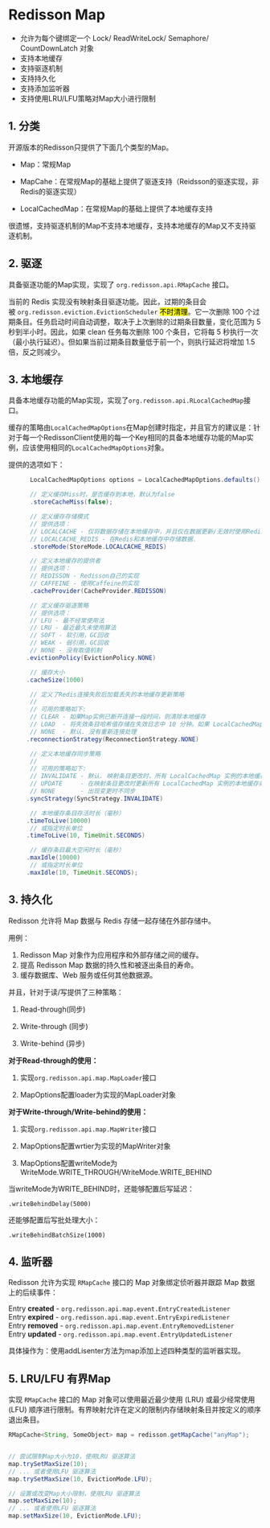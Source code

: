 # Redisson Map

- 允许为每个键绑定一个 Lock/ ReadWriteLock/ Semaphore/ CountDownLatch 对象
- 支持本地缓存
- 支持驱逐机制
- 支持持久化
- 支持添加监听器
- 支持使用LRU/LFU策略对Map大小进行限制

## 1. 分类

开源版本的Redisson只提供了下面几个类型的Map。

- Map：常规Map

- MapCahe：在常规Map的基础上提供了驱逐支持（Reidsson的驱逐实现，非Redis的驱逐实现）

- LocalCachedMap：在常规Map的基础上提供了本地缓存支持

很遗憾，支持驱逐机制的Map不支持本地缓存，支持本地缓存的Map又不支持驱逐机制。

## 2. 驱逐

具备驱逐功能的Map实现，实现了 `org.redisson.api.RMapCache` 接口。

当前的 Redis 实现没有映射条目驱逐功能。因此，过期的条目会被 `org.redisson.eviction.EvictionScheduler` <mark>不时清理</mark>。它一次删除 100 个过期条目。任务启动时间自动调整，取决于上次删除的过期条目数量，变化范围为 5 秒到半小时。因此，如果 clean 任务每次删除 100 个条目，它将每 5 秒执行一次（最小执行延迟）。但如果当前过期条目数量低于前一个，则执行延迟将增加 1.5 倍，反之则减少。

## 3. 本地缓存

具备本地缓存功能的Map实现，实现了`org.redisson.api.RLocalCachedMap`接口。

缓存的策略由`LocalCachedMapOptions`在Map创建时指定，并且官方的建议是：针对于每一个RedissonClient使用的每一个Key相同的具备本地缓存功能的Map实例，应该使用相同的`LocalCachedMapOptions`对象。

提供的选项如下：

```java
      LocalCachedMapOptions options = LocalCachedMapOptions.defaults()

      // 定义缓存Miss时，是否缓存到本地，默认为false
      .storeCacheMiss(false);

      // 定义缓存存储模式
      // 提供选项：
      // LOCALCACHE - 仅将数据存储在本地缓存中，并且仅在数据更新/无效时使用Redis
      // LOCALCACHE_REDIS - 在Redis和本地缓存中存储数据.
      .storeMode(StoreMode.LOCALCACHE_REDIS)

      // 定义本地缓存的提供者
      // 提供选项：
      // REDISSON - Redisson自己的实现
      // CAFFEINE - 使用Caffeine的实现
      .cacheProvider(CacheProvider.REDISSON)

      // 定义缓存驱逐策略
      // 提供选项：
      // LFU - 最不经常使用法
      // LRU - 最近最久未使用算法
      // SOFT - 软引用，GC回收
      // WEAK - 弱引用，GC回收
      // NONE - 没有取值机制
     .evictionPolicy(EvictionPolicy.NONE)

      // 缓存大小
     .cacheSize(1000)

      // 定义了Redis连接失败后加载丢失的本地缓存更新策略
      //
      // 可用的策略如下:
      // CLEAR - 如果Map实例已断开连接一段时间，则清除本地缓存
      // LOAD  - 将失效条目哈希值存储在失效日志中 10 分钟。如果 LocalCachedMap 实例在 10 分钟内断开连接，则存储的无效条目哈希的缓存键将被删除，否则整个本地缓存将被清除。
      // NONE  - 默认. 没有重新连接处理
     .reconnectionStrategy(ReconnectionStrategy.NONE)

      // 定义本地缓存同步策略
      //
      // 可用的策略如下:
      // INVALIDATE - 默认. 映射条目更改时，所有 LocalCachedMap 实例的本地缓存条目无效。向所有实例广播映射条目哈希（16 字节）。
      // UPDATE     - 在映射条目更改时更新所有 LocalCachedMap 实例的本地缓存条目。向所有实例广播完整的映射条目状态（Key 和 Value 对象）。
      // NONE       - 出现变更时不同步
     .syncStrategy(SyncStrategy.INVALIDATE)

      // 本地缓存条目存活时长（毫秒）
     .timeToLive(10000)
      // 或指定时长单位
     .timeToLive(10, TimeUnit.SECONDS)

      // 缓存条目最大空闲时长（毫秒）
     .maxIdle(10000)
      // 或指定时长单位
     .maxIdle(10, TimeUnit.SECONDS);
```

## 3. 持久化

Redisson 允许将 Map 数据与 Redis 存储一起存储在外部存储中。

用例：

1.  Redisson Map 对象作为应用程序和外部存储之间的缓存。
2. 提高 Redisson Map 数据的持久性和被逐出条目的寿命。
3. 缓存数据库、Web 服务或任何其他数据源。

并且，针对于读/写提供了三种策略：

1. Read-through(同步)

2. Write-through (同步)

3. Write-behind (异步)



**对于Read-through的使用：**

1. 实现`org.redisson.api.map.MapLoader`接口

2. MapOptions配置loader为实现的MapLoader对象



**对于Write-through/Write-behind的使用：**

1. 实现`org.redisson.api.map.MapWriter`接口

2. MapOptions配置wrtier为实现的MapWriter对象

3. MapOptions配置writeMode为WriteMode.WRITE_THROUGH/WriteMode.WRITE_BEHIND

当writeMode为WRITE_BEHIND时，还能够配置后写延迟：

`.writeBehindDelay(5000)`

还能够配置后写批处理大小：

`.writeBehindBatchSize(1000)`



## 4. 监听器

Redisson 允许为实现 `RMapCache` 接口的 Map 对象绑定侦听器并跟踪 Map 数据上的后续事件：

Entry **created** - `org.redisson.api.map.event.EntryCreatedListener`  
Entry **expired** - `org.redisson.api.map.event.EntryExpiredListener`  
Entry **removed** - `org.redisson.api.map.event.EntryRemovedListener`  
Entry **updated** - `org.redisson.api.map.event.EntryUpdatedListener`



具体操作为：使用addLisenter方法为map添加上述四种类型的监听器实现。



## 5. LRU/LFU 有界Map

实现 `RMapCache` 接口的 Map 对象可以使用最近最少使用 (LRU) 或最少经常使用 (LFU) 顺序进行限制。有界映射允许在定义的限制内存储映射条目并按定义的顺序退出条目。

```java
RMapCache<String, SomeObject> map = redisson.getMapCache("anyMap");


// 尝试限制Map大小为10，使用LRU 驱逐算法
map.trySetMaxSize(10);
// ... 或者使用LFU 驱逐算法
map.trySetMaxSize(10, EvictionMode.LFU);

// 设置或改变Map大小限制，使用LRU 驱逐算法
map.setMaxSize(10);
// ... 或者使用LFU 驱逐算法
map.setMaxSize(10, EvictionMode.LFU);
```


